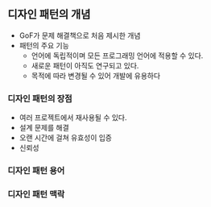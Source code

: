 ## 디자인 패턴의 개념

* GoF가 문제 해결책으로 처음 제시한 개념
* 패턴의 주요 기능
  * 언어에 독립적이며 모든 프로그래밍 언어에 적용할 수 있다.
  * 새로운 패턴이 아직도 연구되고 있다.
  * 목적에 따라 변경될 수 있어 개발에 유용하다

### 디자인 패턴의 장점

* 여러 프로젝트에서 재사용될 수 있다.
* 설계 문제를 해결
* 오랜 시간에 걸쳐 유효성이 입증
* 신뢰성

### 디자인 패턴 용어

### 디자인 패턴 맥락

## 
